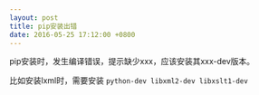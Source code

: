 ```yaml
---
layout: post
title: pip安装出错
date: 2016-05-25 17:12:00 +0800
---
```

pip安装时，发生编译错误，提示缺少xxx，应该安装其xxx-dev版本。

比如安装lxml时，需要安装
`python-dev libxml2-dev libxslt1-dev`
